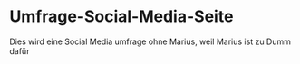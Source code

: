 # Umfrage-Social-Media-Seite
Dies wird eine Social Media umfrage ohne Marius, weil Marius ist zu Dumm dafür
